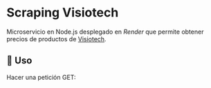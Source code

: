 # Scraping Visiotech

Microservicio en Node.js desplegado en *Render* que permite obtener precios de productos de [Visiotech](https://www.visiotechsecurity.com).

## 🚀 Uso

Hacer una petición GET:
